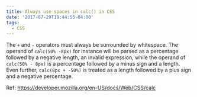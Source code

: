 ```yaml
---
title: Always use spaces in calc() in CSS
date: '2017-07-29T19:44:55-04:00'
tags:
  - CSS
---
```

The `+` and `-` operators must always be surrounded by whitespace. The operand of `calc(50% -8px)` for instance will be parsed as a percentage followed by a negative length, an invalid expression, while the operand of `calc(50% - 8px)` is a percentage followed by a minus sign and a length. Even further, `calc(8px + -50%)` is treated as a length followed by a plus sign and a negative percentage.

Ref: https://developer.mozilla.org/en-US/docs/Web/CSS/calc
